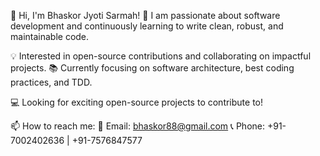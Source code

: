 👋 Hi, I'm Bhaskor Jyoti Sarmah!
🚀 I am passionate about software development and continuously learning to write clean, robust, and maintainable code.

💡 Interested in open-source contributions and collaborating on impactful projects.
📚 Currently focusing on software architecture, best coding practices, and TDD.

💻 Looking for exciting open-source projects to contribute to!

📫 How to reach me:
📧 Email: bhaskor88@gmail.com
📞 Phone: +91-7002402636 | +91-7576847577
